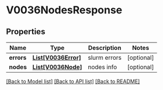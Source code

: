 # V0036NodesResponse

## Properties
Name | Type | Description | Notes
------------ | ------------- | ------------- | -------------
**errors** | [**List[V0036Error]**](V0036Error.md) | slurm errors | [optional] 
**nodes** | [**List[V0036Node]**](V0036Node.md) | nodes info | [optional] 

[[Back to Model list]](../README.md#documentation-for-models) [[Back to API list]](../README.md#documentation-for-api-endpoints) [[Back to README]](../README.md)


